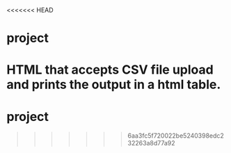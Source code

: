 <<<<<<< HEAD
# project
HTML that accepts  CSV file upload and prints the output in a html table.
=======
# project
>>>>>>> 6aa3fc5f720022be5240398edc232263a8d77a92
